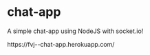 # chat-app
<p>A simple chat-app using NodeJS with socket.io!</p>
https://fvj--chat-app.herokuapp.com/
